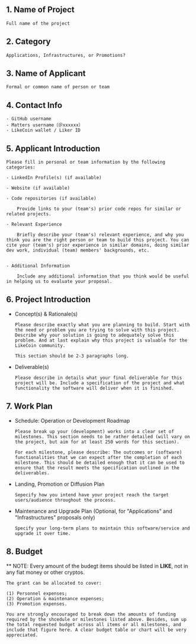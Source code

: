 ## 1. Name of Project
    Full name of the project
    
## 2. Category 
    Applications, Infrastructures, or Promotions?
    
## 3. Name of Applicant
    Formal or common name of person or team

## 4. Contact Info
    - GitHub username
    - Matters username（＠xxxxxx）
    - LikeCoin wallet / Liker ID

## 5. Applicant Introduction
```
Please fill in personal or team information by the following categories:

- LinkedIn Profile(s) (if available)

- Website (if available)

- Code repositories (if available)

    Provide links to your (team's) prior code repos for similar or related projects.
    
- Relevant Experience

    Briefly describe your (team's) relevant experience, and why you think you are the right person or team to build this project. You can cite your (team's) prior experience in similar domains, doing similar dev work, individual (team) members' backgrounds, etc.


- Additional Information

    Include any additional information that you think would be useful in helping us to evaluate your proposal.
```

## 6. Project Introduction

- Concept(s) & Rationale(s)
 
    ```
    Please describe exactly what you are planning to build. Start with the need or problem you are trying to solve with this project. Describe why your solution is going to adequately solve this problem. And at last explain why this project is valuable for the LikeCoin community. 
    
    This section should be 2-3 paragraphs long.
    ```   
- Deliverable(s)

    ```
    Please describe in details what your final deliverable for this project will be. Include a specification of the project and what functionality the software will deliver when it is finished.
   ``` 

## 7. Work Plan

- Schedule: Operation or Development Roadmap
    ```
    Please break up your (development) works into a clear set of milestones. This section needs to be rather detailed (will vary on the project, but aim for at least 250 words for this section).

    For each milestone, please describe: The outcomes or (software) functionalities that we can expect after the completion of each milestone. This should be detailed enough that it can be used to ensure that the result meets the specification outlined in the deliverables.
    ```
    
- Landing, Promotion or Diffusion Plan
    ```
    Sepecify how you intend have your project reach the target users/audience throughout the process.
    ```
    
- Maintenance and Upgrade Plan (Optional, for "Applications" and "Infrastructures" proposals only)
    ```
    Specify your long-term plans to maintain this software/service and upgrade it over time.
    ```

## 8. Budget

** NOTE: Every amount of the budegt items should be listed in **LIKE**, not in any fiat money or other cryptos.

    The grant can be allocated to cover: 
    
    (1) Personnel expenses; 
    (2) Operation & maintenance expenses; 
    (3) Promotion expenses.
    
    You are strongly encouraged to break down the amounts of funding required by the shcedule or milestones listed above. Besides, sum up the total requested budget across all items or all milestones, and include that figure here. A clear budget table or chart will be very appreciated.







